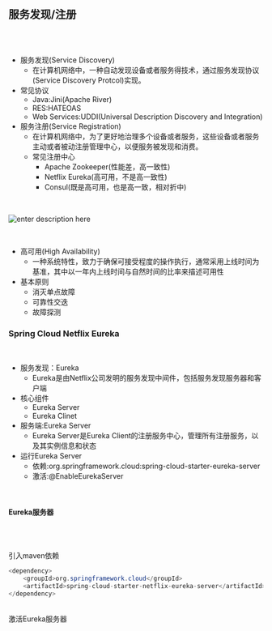 ## 服务发现/注册

<br>
<br>

* 服务发现(Service Discovery)
	* 在计算机网络中，一种自动发现设备或者服务得技术，通过服务发现协议(Service Discovery Protcol)实现。
* 常见协议
	* Java:Jini(Apache River)
	* RES:HATEOAS
	* Web Services:UDDI(Universal Description Discovery and Integration)          
* 服务注册(Service Registration)
	* 在计算机网络中，为了更好地治理多个设备或者服务，这些设备或者服务主动或者被动注册管理中心，以便服务被发现和消费。
	* 常见注册中心
		* Apache Zookeeper(性能差，高一致性)
		* Netflix Eureka(高可用，不是高一致性)
		* Consul(既是高可用，也是高一致，相对折中)

<br>

![enter description here](https://www.github.com/xufeifan1992/note/raw/master/images/2019517/1558084886988.png)


<br>

* 高可用(High Availability)
	* 一种系统特性，致力于确保可接受程度的操作执行，通常采用上线时间为基准，其中以一年内上线时间与自然时间的比率来描述可用性
* 基本原则
	* 消灭单点故障
	* 可靠性交迭
	* 故障探测

### Spring Cloud Netflix Eureka

<br>

* 服务发现：Eureka
	* Eureka是由Netflix公司发明的服务发现中间件，包括服务发现服务器和客户端
* 核心组件
	* Eureka Server
	* Eureka Clinet
* 服务端:Eureka Server
	* Eureka Server是Eureka Client的注册服务中心，管理所有注册服务，以及其实例信息和状态
* 运行Eureka Server
	* 依赖:org.springframework.cloud:spring-cloud-starter-eureka-server
	* 激活:@EnableEurekaServer

<br>

#### Eureka服务器

<br>
<br>


引入maven依赖
```java
<dependency>
	<groupId>org.springframework.cloud</groupId>
	<artifactId>spring-cloud-starter-netflix-eureka-server</artifactId>
</dependency>
```

<br>
激活Eureka服务器  


